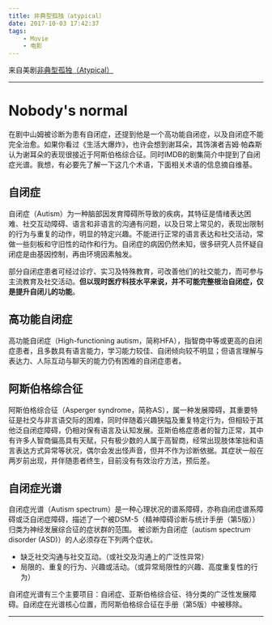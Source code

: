 ```yaml
---
title: 非典型孤独（atypical）
date: 2017-10-03 17:42:37
tags:
	- Movie
	- 电影
---
```


来自美剧[非典型孤独（Atypical）](https://movie.douban.com/subject/26895435/)

-------

# Nobody's normal

在剧中山姆被诊断为患有自闭症，还提到他是一个高功能自闭症，以及自闭症不能完全治愈。如果你看过《生活大爆炸》，也许会想到谢耳朵，其饰演者吉姆·帕森斯认为谢耳朵的表现很接近于阿斯伯格综合征。同时IMDB的剧集简介中提到了自闭症光谱。我想，有必要先了解一下这几个术语，下面相关术语的信息摘自维基。

## 自闭症

自闭症（Autism）为一种脑部因发育障碍所导致的疾病，其特征是情绪表达困难、社交互动障碍、语言和非语言的沟通有问题，以及日常上常见的，表现出限制的行为与重复的动作，明显的特定兴趣。不能进行正常的语言表达和社交活动，常做一些刻板和守旧性的动作和行为。自闭症的病因仍然未知，很多研究人员怀疑自闭症是由基因控制，再由环境因素触发。

部分自闭症患者可经过诊疗、实习及特殊教育，可改善他们的社交能力，而可参与主流教育及社交活动。**但以现时医疗科技水平来说，并不可能完整根治自闭症，仅是提升自闭儿的功能**。

## 高功能自闭症

高功能自闭症（High-functioning autism，简称HFA），指智商中等或更高的自闭症患者，且多数具有语言能力，学习能力较佳、自闭倾向较不明显；但语言理解与表达力、人际互动与聊天的能力仍有困难的自闭症患者。

## 阿斯伯格综合征

阿斯伯格综合征（Asperger syndrome，简称AS），属一种发展障碍，其重要特征是社交与非言语交际的困难，同时伴随着兴趣狭隘及重复特定行为，但相较于其他泛自闭症障碍，仍相对保有语言及认知发展。亚斯伯格症患者的智力正常，其中有许多人智商偏高具有天赋，只有极少数的人属于高智商，经常出现肢体笨拙和语言表达方式异常等状况，偶尔会发出怪声音，但并不作为诊断依据。其症状一般在两岁前出现，并伴随患者终生，目前没有有效治疗方法，预后差。

## 自闭症光谱

自闭症光谱（Autism spectrum）是一种心理状况的谱系障碍，亦称自闭症谱系障碍或泛自闭症障碍，描述了一个被DSM-5（精神障碍诊断与统计手册（第5版））归类为神经发展综合征的症状群的范围。 被诊断为自闭症（autism spectrum disorder (ASD)）的人必须存在下列两个症状。

* 缺乏社交沟通与社交互动。（或社交及沟通上的广泛性异常）
* 局限的、重复的行为、兴趣或活动。（或异常局限性的兴趣、高度重复性的行为）

自闭症光谱有三个主要项目：自闭症、亚斯伯格综合征、待分类的广泛性发展障碍。自闭症在光谱核心位置，而阿斯伯格综合征在手册（第5版）中被移除。

-------


